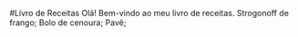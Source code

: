 #Livro de Receitas
Olá! Bem-vindo ao meu livro de receitas.
Strogonoff de frango;
Bolo de cenoura;
Pavê;
